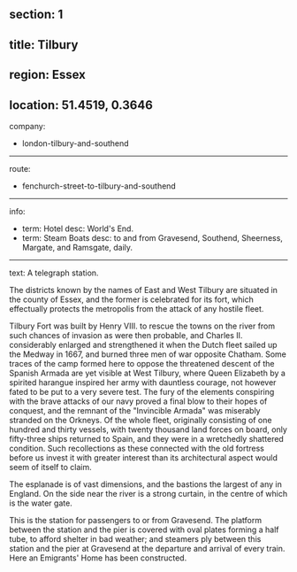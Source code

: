 section: 1
----
title: Tilbury
----
region: Essex
----
location: 51.4519, 0.3646
----
company:
- london-tilbury-and-southend
----
route:
- fenchurch-street-to-tilbury-and-southend
----
info:
- term: Hotel
  desc: World's End.
- term: Steam Boats
  desc: to and from Gravesend, Southend, Sheerness, Margate, and Ramsgate, daily.
----
text: A telegraph station.

The districts known by the names of East and West Tilbury are situated in the county of Essex, and the former is celebrated for its fort, which effectually protects the metropolis from the attack of any hostile fleet.

Tilbury Fort was built by Henry VIII. to rescue the towns on the river from such chances of invasion as were then probable, and Charles II. considerably enlarged and strengthened it when the Dutch fleet sailed up the Medway in 1667, and burned three men of war opposite Chatham. Some traces of the camp formed here to oppose the threatened descent of the Spanish Armada are yet visible at West Tilbury, where Queen Elizabeth by a spirited harangue inspired her army with dauntless courage, not however fated to be put to a very severe test. The fury of the elements conspiring with the brave attacks of our navy proved a final blow to their hopes of conquest, and the remnant of the "Invincible Armada" was miserably stranded on the Orkneys. Of the whole fleet, originally consisting of one hundred and thirty vessels, with twenty thousand land forces on board, only fifty-three ships returned to Spain, and they were in a wretchedly shattered condition. Such recollections as these connected with the old fortress before us invest it with greater interest than its architectural aspect would seem of itself to claim.

The esplanade is of vast dimensions, and the bastions the largest of any in England. On the side near the river is a strong curtain, in the centre of which is the water gate.

This is the station for passengers to or from Gravesend. The platform between the station and the pier is covered with oval plates forming a half tube, to afford shelter in bad weather; and steamers ply between this station and the pier at Gravesend at the departure and arrival of every train. Here an Emigrants' Home has been constructed.
